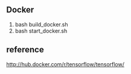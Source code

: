 ## Docker
1. bash build_docker.sh
2. bash start_docker.sh 

## reference
http://hub.docker.com/r/tensorflow/tensorflow/
